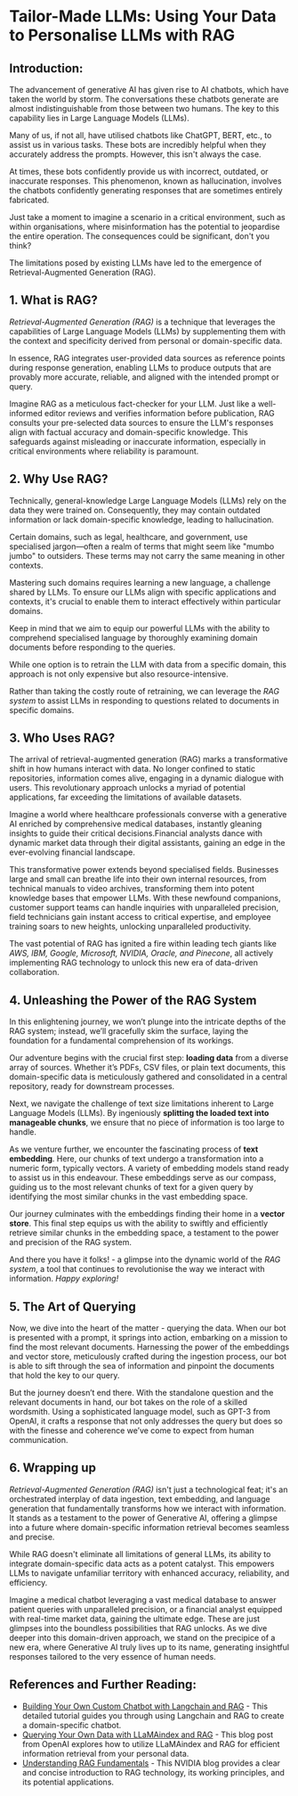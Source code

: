 # **Tailor-Made LLMs: Using Your Data to Personalise LLMs with RAG**

## **Introduction:**

The advancement of generative AI has given rise to AI chatbots, which have taken the world by storm. The conversations these chatbots generate are almost indistinguishable from those between two humans. The key to this capability lies in Large Language Models (LLMs).

Many of us, if not all, have utilised chatbots like ChatGPT, BERT, etc., to assist us in various tasks. These bots are incredibly helpful when they accurately address the prompts. However, this isn't always the case.

At times, these bots confidently provide us with incorrect, outdated, or inaccurate responses. This phenomenon, known as hallucination, involves the chatbots confidently generating responses that are sometimes entirely fabricated.

Just take a moment to imagine a scenario in a critical environment, such as within organisations, where misinformation has the potential to jeopardise the entire operation. The consequences could be significant, don't you think?

The limitations posed by existing LLMs have led to the emergence of Retrieval-Augmented Generation (RAG).

## **1. What is RAG?**

*Retrieval-Augmented Generation (RAG)* is a technique that leverages the capabilities of Large Language Models (LLMs) by supplementing them with the context and specificity derived from personal or domain-specific data.

In essence, RAG integrates user-provided data sources as reference points during response generation, enabling LLMs to produce outputs that are provably more accurate, reliable, and aligned with the intended prompt or query.

Imagine RAG as a meticulous fact-checker for your LLM. Just like a well-informed editor reviews and verifies information before publication, RAG consults your pre-selected data sources to ensure the LLM's responses align with factual accuracy and domain-specific knowledge. This safeguards against misleading or inaccurate information, especially in critical environments where reliability is paramount.

## **2. Why Use RAG?**

Technically, general-knowledge Large Language Models (LLMs) rely on the data they were trained on. Consequently, they may contain outdated information or lack domain-specific knowledge, leading to hallucination.

Certain domains, such as legal, healthcare, and government, use specialised jargon—often a realm of terms that might seem like "mumbo jumbo" to outsiders. These terms may not carry the same meaning in other contexts.

Mastering such domains requires learning a new language, a challenge shared by LLMs. To ensure our LLMs align with specific applications and contexts, it's crucial to enable them to interact effectively within particular domains.

Keep in mind that we aim to equip our powerful LLMs with the ability to comprehend specialised language by thoroughly examining domain documents before responding to the queries.

While one option is to retrain the LLM with data from a specific domain, this approach is not only expensive but also resource-intensive.

Rather than taking the costly route of retraining, we can leverage the *RAG system* to assist LLMs in responding to questions related to documents in specific domains.

## **3. Who Uses RAG?**

The arrival of retrieval-augmented generation (RAG) marks a transformative shift in how humans interact with data. No longer confined to static repositories, information comes alive, engaging in a dynamic dialogue with users. This revolutionary approach unlocks a myriad of potential applications, far exceeding the limitations of available datasets.

Imagine a world where healthcare professionals converse with a generative AI enriched by comprehensive medical databases, instantly gleaning insights to guide their critical decisions.Financial analysts dance with dynamic market data through their digital assistants, gaining an edge in the ever-evolving financial landscape.

This transformative power extends beyond specialised fields. Businesses large and small can breathe life into their own internal resources, from technical manuals to video archives, transforming them into potent knowledge bases that empower LLMs. With these newfound companions, customer support teams can handle inquiries with unparalleled precision, field technicians gain instant access to critical expertise, and employee training soars to new heights, unlocking unparalleled productivity.

The vast potential of RAG has ignited a fire within leading tech giants like *AWS, IBM, Google, Microsoft, NVIDIA, Oracle, and Pinecone*, all actively implementing RAG technology to unlock this new era of data-driven collaboration.

## **4. Unleashing the Power of the RAG System**

In this enlightening journey, we won’t plunge into the intricate depths of the RAG system; instead, we’ll gracefully skim the surface, laying the foundation for a fundamental comprehension of its workings.

Our adventure begins with the crucial first step: **loading data** from a diverse array of sources. Whether it’s PDFs, CSV files, or plain text documents, this domain-specific data is meticulously gathered and consolidated in a central repository, ready for downstream processes.

Next, we navigate the challenge of text size limitations inherent to Large Language Models (LLMs). By ingeniously **splitting the loaded text into manageable chunks**, we ensure that no piece of information is too large to handle.

As we venture further, we encounter the fascinating process of **text embedding**. Here, our chunks of text undergo a transformation into a numeric form, typically vectors. A variety of embedding models stand ready to assist us in this endeavour. These embeddings serve as our compass, guiding us to the most relevant chunks of text for a given query by identifying the most similar chunks in the vast embedding space.

Our journey culminates with the embeddings finding their home in a **vector store**. This final step equips us with the ability to swiftly and efficiently retrieve similar chunks in the embedding space, a testament to the power and precision of the RAG system.

And there you have it folks! - a glimpse into the dynamic world of the *RAG system*, a tool that continues to revolutionise the way we interact with information. *Happy exploring!*

## **5. The Art of Querying**

Now, we dive into the heart of the matter - querying the data. When our bot is presented with a prompt, it springs into action, embarking on a mission to find the most relevant documents. Harnessing the power of the embeddings and vector store, meticulously crafted during the ingestion process, our bot is able to sift through the sea of information and pinpoint the documents that hold the key to our query.

But the journey doesn’t end there. With the standalone question and the relevant documents in hand, our bot takes on the role of a skilled wordsmith. Using a sophisticated language model, such as GPT-3 from OpenAI, it crafts a response that not only addresses the query but does so with the finesse and coherence we’ve come to expect from human communication.

## **6. Wrapping up**

*Retrieval-Augmented Generation (RAG)* isn't just a technological feat; it's an orchestrated interplay of data ingestion, text embedding, and language generation that fundamentally transforms how we interact with information. It stands as a testament to the power of Generative AI, offering a glimpse into a future where domain-specific information retrieval becomes seamless and precise.

While RAG doesn't eliminate all limitations of general LLMs, its ability to integrate domain-specific data acts as a potent catalyst. This empowers LLMs to navigate unfamiliar territory with enhanced accuracy, reliability, and efficiency.

Imagine a medical chatbot leveraging a vast medical database to answer patient queries with unparalleled precision, or a financial analyst equipped with real-time market data, gaining the ultimate edge. These are just glimpses into the boundless possibilities that RAG unlocks. As we dive deeper into this domain-driven approach, we stand on the precipice of a new era, where Generative AI truly lives up to its name, generating insightful responses tailored to the very essence of human needs.

## **References and Further Reading:**

- [Building Your Own Custom Chatbot with Langchain and RAG](#) - This detailed tutorial guides you through using Langchain and RAG to create a domain-specific chatbot.
- [Querying Your Own Data with LLaMAindex and RAG](#) - This blog post from OpenAI explores how to utilize LLaMAindex and RAG for efficient information retrieval from your personal data.
- [Understanding RAG Fundamentals](#) - This NVIDIA blog provides a clear and concise introduction to RAG technology, its working principles, and its potential applications.
